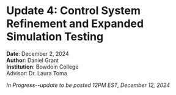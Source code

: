 # Update 4: Control System Refinement and Expanded Simulation Testing 

**Date**: December 2, 2024  
**Author**: Daniel Grant  
**Institution**: Bowdoin College  
Advisor: Dr. Laura Toma

*In Progress--update to be posted 12PM EST, December 12, 2024*


